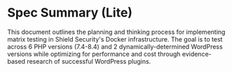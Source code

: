 # Spec Summary (Lite)

This document outlines the planning and thinking process for implementing matrix testing in Shield Security's Docker infrastructure. The goal is to test across 6 PHP versions (7.4-8.4) and 2 dynamically-determined WordPress versions while optimizing for performance and cost through evidence-based research of successful WordPress plugins.